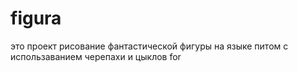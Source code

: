 # figura
это проект  рисование фантастической фигуры на языке питом с использаванием  черепахи  и цыклов for    
